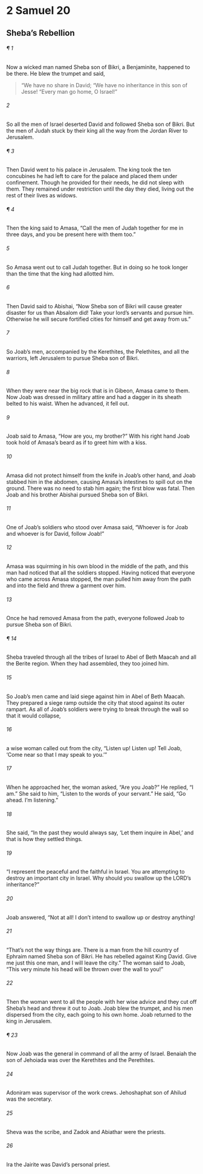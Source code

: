 # 2 Samuel 20
## Sheba’s Rebellion
###### ¶ 1
Now a wicked man named Sheba son of Bikri, a Benjaminite, happened to be there. He blew the trumpet and said,
> “We have no share in David;
> “We have no inheritance in this son of Jesse!
> “Every man go home, O Israel!”
###### 2
So all the men of Israel deserted David and followed Sheba son of Bikri. But the men of Judah stuck by their king all the way from the Jordan River to Jerusalem.
###### ¶ 3
Then David went to his palace in Jerusalem. The king took the ten concubines he had left to care for the palace and placed them under confinement. Though he provided for their needs, he did not sleep with them. They remained under restriction until the day they died, living out the rest of their lives as widows.
###### ¶ 4
Then the king said to Amasa, “Call the men of Judah together for me in three days, and you be present here with them too.”
###### 5
So Amasa went out to call Judah together. But in doing so he took longer than the time that the king had allotted him.
###### 6
Then David said to Abishai, “Now Sheba son of Bikri will cause greater disaster for us than Absalom did! Take your lord’s servants and pursue him. Otherwise he will secure fortified cities for himself and get away from us.”
###### 7
So Joab’s men, accompanied by the Kerethites, the Pelethites, and all the warriors, left Jerusalem to pursue Sheba son of Bikri.
###### 8
When they were near the big rock that is in Gibeon, Amasa came to them. Now Joab was dressed in military attire and had a dagger in its sheath belted to his waist. When he advanced, it fell out.
###### 9
Joab said to Amasa, “How are you, my brother?” With his right hand Joab took hold of Amasa’s beard as if to greet him with a kiss.
###### 10
Amasa did not protect himself from the knife in Joab’s other hand, and Joab stabbed him in the abdomen, causing Amasa’s intestines to spill out on the ground. There was no need to stab him again; the first blow was fatal. Then Joab and his brother Abishai pursued Sheba son of Bikri.
###### 11
One of Joab’s soldiers who stood over Amasa said, “Whoever is for Joab and whoever is for David, follow Joab!”
###### 12
Amasa was squirming in his own blood in the middle of the path, and this man had noticed that all the soldiers stopped. Having noticed that everyone who came across Amasa stopped, the man pulled him away from the path and into the field and threw a garment over him.
###### 13
Once he had removed Amasa from the path, everyone followed Joab to pursue Sheba son of Bikri.
###### ¶ 14
Sheba traveled through all the tribes of Israel to Abel of Beth Maacah and all the Berite region. When they had assembled, they too joined him.
###### 15
So Joab’s men came and laid siege against him in Abel of Beth Maacah. They prepared a siege ramp outside the city that stood against its outer rampart. As all of Joab’s soldiers were trying to break through the wall so that it would collapse,
###### 16
a wise woman called out from the city, “Listen up! Listen up! Tell Joab, ‘Come near so that I may speak to you.’”
###### 17
When he approached her, the woman asked, “Are you Joab?” He replied, “I am.” She said to him, “Listen to the words of your servant.” He said, “Go ahead. I’m listening.”
###### 18
She said, “In the past they would always say, ‘Let them inquire in Abel,’ and that is how they settled things.
###### 19
“I represent the peaceful and the faithful in Israel. You are attempting to destroy an important city in Israel. Why should you swallow up the LORD’s inheritance?”
###### 20
Joab answered, “Not at all! I don’t intend to swallow up or destroy anything!
###### 21
“That’s not the way things are. There is a man from the hill country of Ephraim named Sheba son of Bikri. He has rebelled against King David. Give me just this one man, and I will leave the city.” The woman said to Joab, “This very minute his head will be thrown over the wall to you!”
###### 22
Then the woman went to all the people with her wise advice and they cut off Sheba’s head and threw it out to Joab. Joab blew the trumpet, and his men dispersed from the city, each going to his own home. Joab returned to the king in Jerusalem.
###### ¶ 23
Now Joab was the general in command of all the army of Israel. Benaiah the son of Jehoiada was over the Kerethites and the Perethites.
###### 24
Adoniram was supervisor of the work crews. Jehoshaphat son of Ahilud was the secretary.
###### 25
Sheva was the scribe, and Zadok and Abiathar were the priests.
###### 26
Ira the Jairite was David’s personal priest.
